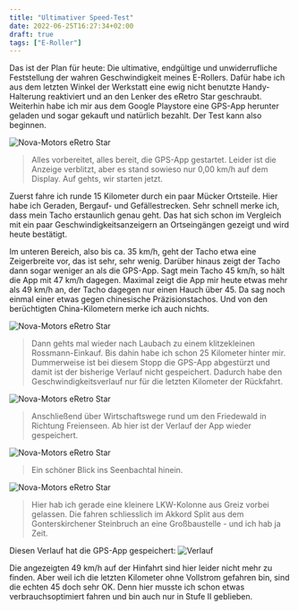 ```yaml
---
title: "Ultimativer Speed-Test"
date: 2022-06-25T16:27:34+02:00
draft: true
tags: ["E-Roller"]
---
```

Das ist der Plan für heute: Die ultimative, endgültige und unwiderrufliche Feststellung der wahren Geschwindigkeit meines E-Rollers.
Dafür habe ich aus dem letzten Winkel der Werkstatt eine ewig nicht benutzte Handy-Halterung reaktiviert und an den Lenker des eRetro Star geschraubt. Weiterhin habe ich mir aus dem Google Playstore eine GPS-App herunter geladen und sogar gekauft und natürlich bezahlt. Der Test kann also beginnen.

![Nova-Motors eRetro Star](../06-25-p01.jpg)
> Alles vorbereitet, alles bereit, die GPS-App gestartet. Leider ist die Anzeige verblitzt, aber es stand sowieso nur 0,00 km/h auf dem Display. Auf gehts, wir starten jetzt.

Zuerst fahre ich runde 15 Kilometer durch ein paar Mücker Ortsteile. Hier habe ich Geraden, Bergauf- und Gefällestrecken. Sehr schnell merke ich, dass mein Tacho erstaunlich genau geht. Das hat sich schon im Vergleich mit ein paar Geschwindigkeitsanzeigern an Ortseingängen gezeigt und wird heute bestätigt.

Im unteren Bereich, also bis ca. 35 km/h, geht der Tacho etwa eine Zeigerbreite vor, das ist sehr, sehr wenig. Darüber hinaus zeigt der Tacho dann sogar weniger an als die GPS-App. Sagt mein Tacho 45 km/h, so hält die App mit 47 km/h dagegen. Maximal zeigt die App mir heute etwas mehr als 49 km/h an, der Tacho dagegen nur einen Hauch über 45. Da sag noch einmal einer etwas gegen chinesische Präzisionstachos. Und von den berüchtigten China-Kilometern merke ich auch nichts.

![Nova-Motors eRetro Star](../06-25-p02.jpg)
> Dann gehts mal wieder nach Laubach zu einem klitzekleinen Rossmann-Einkauf. Bis dahin habe ich schon 25 Kilometer hinter mir. Dummerweise ist bei diesem Stopp die GPS-App abgestürzt und damit ist der bisherige Verlauf nicht gespeichert. Dadurch habe den Geschwindigkeitsverlauf nur für die letzten Kilometer der Rückfahrt.

![Nova-Motors eRetro Star](../06-25-p03.jpg)
> Anschließend über Wirtschaftswege rund um den Friedewald in Richtung Freienseen. Ab hier ist der Verlauf der App wieder gespeichert.

![Nova-Motors eRetro Star](../06-25-p04.jpg)
> Ein schöner Blick ins Seenbachtal hinein.

![Nova-Motors eRetro Star](../06-25-p05.jpg)
> Hier hab ich gerade eine kleinere LKW-Kolonne aus Greiz vorbei gelassen. Die fahren schliesslich im Akkord Split aus dem Gonterskirchener Steinbruch an eine Großbaustelle - und ich hab ja Zeit.

Diesen Verlauf hat die GPS-App gespeichert:
![Verlauf](../verlauf.png)

Die angezeigten 49 km/h auf der Hinfahrt sind hier leider nicht mehr zu finden. Aber weil ich die letzten Kilometer ohne Vollstrom gefahren bin, sind die echten 45 doch sehr OK. Denn hier musste ich schon etwas verbrauchsoptimiert fahren und bin auch nur in Stufe II geblieben.
